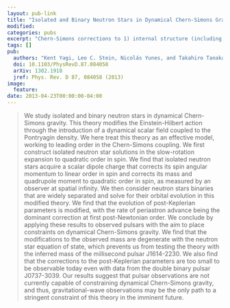 ```yaml
---
layout: pub-link
title: "Isolated and Binary Neutron Stars in Dynamical Chern-Simons Gravity"
modified:
categories: pubs
excerpt: "Chern-Simons corrections to 1) internal structure (including mass shift) and 2) binary dynamics (including pericenter precession) of neutron stars."
tags: []
pub:
  authors: "Kent Yagi, Leo C. Stein, Nicolás Yunes, and Takahiro Tanaka"
  doi: 10.1103/PhysRevD.87.084058
  arXiv: 1302.1918
  jref: Phys. Rev. D 87, 084058 (2013)
image:
  feature:
date: 2013-04-23T00:00:00-04:00
---
```


> We study isolated and binary neutron stars in dynamical Chern-Simons
> gravity. This theory modifies the Einstein-Hilbert action through
> the introduction of a dynamical scalar field coupled to the
> Pontryagin density. We here treat this theory as an effective model,
> working to leading order in the Chern-Simons coupling. We first
> construct isolated neutron star solutions in the slow-rotation
> expansion to quadratic order in spin. We find that isolated neutron
> stars acquire a scalar dipole charge that corrects its spin angular
> momentum to linear order in spin and corrects its mass and
> quadrupole moment to quadratic order in spin, as measured by an
> observer at spatial infinity. We then consider neutron stars
> binaries that are widely separated and solve for their orbital
> evolution in this modified theory. We find that the evolution of
> post-Keplerian parameters is modified, with the rate of periastron
> advance being the dominant correction at first post-Newtonian
> order. We conclude by applying these results to observed pulsars
> with the aim to place constraints on dynamical Chern-Simons
> gravity. We find that the modifications to the observed mass are
> degenerate with the neutron star equation of state, which prevents
> us from testing the theory with the inferred mass of the millisecond
> pulsar J1614-2230. We also find that the corrections to the
> post-Keplerian parameters are too small to be observable today even
> with data from the double binary pulsar J0737-3039. Our results
> suggest that pulsar observations are not currently capable of
> constraining dynamical Chern-Simons gravity, and thus,
> gravitational-wave observations may be the only path to a stringent
> constraint of this theory in the imminent future.
